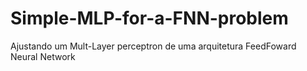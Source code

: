 # Simple-MLP-for-a-FNN-problem
Ajustando um Mult-Layer perceptron de uma arquitetura FeedFoward Neural Network  
